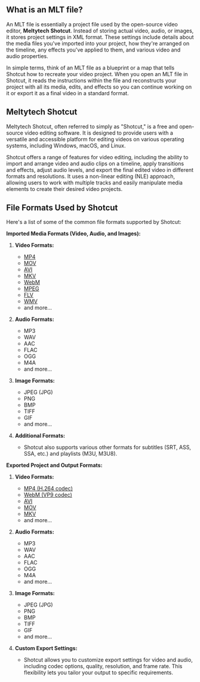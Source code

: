 ## What is an MLT file?

An MLT file is essentially a project file used by the open-source video editor, **Meltytech Shotcut**. Instead of storing actual video, audio, or images, it stores project settings in XML format. These settings include details about the media files you've imported into your project, how they're arranged on the timeline, any effects you've applied to them, and various video and audio properties.

In simple terms, think of an MLT file as a blueprint or a map that tells Shotcut how to recreate your video project. When you open an MLT file in Shotcut, it reads the instructions within the file and reconstructs your project with all its media, edits, and effects so you can continue working on it or export it as a final video in a standard format.

## Meltytech Shotcut

Meltytech Shotcut, often referred to simply as "Shotcut," is a free and open-source video editing software. It is designed to provide users with a versatile and accessible platform for editing videos on various operating systems, including Windows, macOS, and Linux.

Shotcut offers a range of features for video editing, including the ability to import and arrange video and audio clips on a timeline, apply transitions and effects, adjust audio levels, and export the final edited video in different formats and resolutions. It uses a non-linear editing (NLE) approach, allowing users to work with multiple tracks and easily manipulate media elements to create their desired video projects.

## File Formats Used by Shotcut

Here's a list of some of the common file formats supported by Shotcut:

**Imported Media Formats (Video, Audio, and Images):**

1.  **Video Formats:**
    
    -   [MP4](/video/mp4/)
    -   [MOV](/video/mov/)
    -   [AVI](/video/avi/)
    -   [MKV](/video/mkv/)
    -   [WebM](/video/webm/)
    -   [MPEG](/video/mpeg/)
    -   [FLV](/video/flv/)
    -   [WMV](/video/wmv/)
    -   and more...
2.  **Audio Formats:**
    
    -   MP3
    -   WAV
    -   AAC
    -   FLAC
    -   OGG
    -   M4A
    -   and more...
3.  **Image Formats:**
    
    -   JPEG (JPG)
    -   PNG
    -   BMP
    -   TIFF
    -   GIF
    -   and more...
4.  **Additional Formats:**
    
    -   Shotcut also supports various other formats for subtitles (SRT, ASS, SSA, etc.) and playlists (M3U, M3U8).

**Exported Project and Output Formats:**

1.  **Video Formats:**
    
    -   [MP4 (H.264 codec)](/video/mp4/)
    -   [WebM (VP9 codec)](/video/webm/)
    -   [AVI](/video/avi/)
    -   [MOV](/video/mov/)
    -   [MKV](/video/mkv/)
    -   and more...
2.  **Audio Formats:**
    
    -   MP3
    -   WAV
    -   AAC
    -   FLAC
    -   OGG
    -   M4A
    -   and more...
3.  **Image Formats:**
    
    -   JPEG (JPG)
    -   PNG
    -   BMP
    -   TIFF
    -   GIF
    -   and more...
4.  **Custom Export Settings:**
    
    -   Shotcut allows you to customize export settings for video and audio, including codec options, quality, resolution, and frame rate. This flexibility lets you tailor your output to specific requirements.
